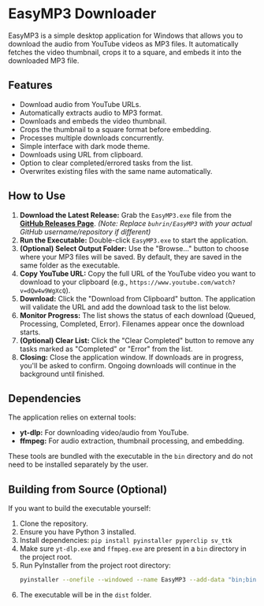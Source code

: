 # EasyMP3 Downloader

EasyMP3 is a simple desktop application for Windows that allows you to download the audio from YouTube videos as MP3 files. It automatically fetches the video thumbnail, crops it to a square, and embeds it into the downloaded MP3 file.

## Features

*   Download audio from YouTube URLs.
*   Automatically extracts audio to MP3 format.
*   Downloads and embeds the video thumbnail.
*   Crops the thumbnail to a square format before embedding.
*   Processes multiple downloads concurrently.
*   Simple interface with dark mode theme.
*   Downloads using URL from clipboard.
*   Option to clear completed/errored tasks from the list.
*   Overwrites existing files with the same name automatically.

## How to Use

1.  **Download the Latest Release:** Grab the `EasyMP3.exe` file from the [**GitHub Releases Page**](https://github.com/buhrin/EasyMP3/releases/latest). *(Note: Replace `buhrin/EasyMP3` with your actual GitHub username/repository if different)*
2.  **Run the Executable:** Double-click `EasyMP3.exe` to start the application.
3.  **(Optional) Select Output Folder:** Use the "Browse..." button to choose where your MP3 files will be saved. By default, they are saved in the same folder as the executable.
4.  **Copy YouTube URL:** Copy the full URL of the YouTube video you want to download to your clipboard (e.g., `https://www.youtube.com/watch?v=dQw4w9WgXcQ`).
5.  **Download:** Click the "Download from Clipboard" button. The application will validate the URL and add the download task to the list below.
6.  **Monitor Progress:** The list shows the status of each download (Queued, Processing, Completed, Error). Filenames appear once the download starts.
7.  **(Optional) Clear List:** Click the "Clear Completed" button to remove any tasks marked as "Completed" or "Error" from the list.
8.  **Closing:** Close the application window. If downloads are in progress, you'll be asked to confirm. Ongoing downloads will continue in the background until finished.

## Dependencies

The application relies on external tools:

*   **yt-dlp:** For downloading video/audio from YouTube.
*   **ffmpeg:** For audio extraction, thumbnail processing, and embedding.

These tools are bundled with the executable in the `bin` directory and do not need to be installed separately by the user.

## Building from Source (Optional)

If you want to build the executable yourself:

1.  Clone the repository.
2.  Ensure you have Python 3 installed.
3.  Install dependencies: `pip install pyinstaller pyperclip sv_ttk`
4.  Make sure `yt-dlp.exe` and `ffmpeg.exe` are present in a `bin` directory in the project root.
5.  Run PyInstaller from the project root directory:
    ```bash
    pyinstaller --onefile --windowed --name EasyMP3 --add-data "bin;bin" src/main.py
    ```
6.  The executable will be in the `dist` folder.
